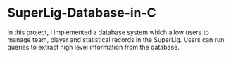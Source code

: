# SuperLig-Database-in-C
In this project, I implemented a database system which allow users to manage team, player and statistical records in the SuperLig. Users can run queries to extract high level information from the database.
